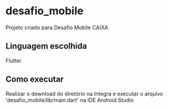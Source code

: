 # desafio_mobile

Projeto criado para Desafio Mobile CAIXA

## Linguagem escolhida

Flutter

## Como executar

Realizar o download do diretório na Integra e executar o arquivo 'desafio_mobile/lib/main.dart' na IDE Android Studio




